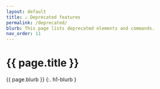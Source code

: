```yaml
---
layout: default
title: ⚠ Deprecated features
permalink: /deprecated/
blurb: This page lists deprecated elements and commands.
nav_order: 11
---
```


# {{ page.title }}

{{ page.blurb }}
{:. h1-blurb }
